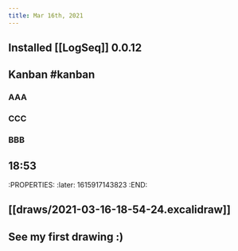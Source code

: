 ```yaml
---
title: Mar 16th, 2021
---
```


## Installed [[LogSeq]] 0.0.12
## Kanban #kanban
### AAA
### CCC
### BBB
## 18:53
:PROPERTIES:
:later: 1615917143823
:END:
## [[draws/2021-03-16-18-54-24.excalidraw]]
## See my first drawing :)